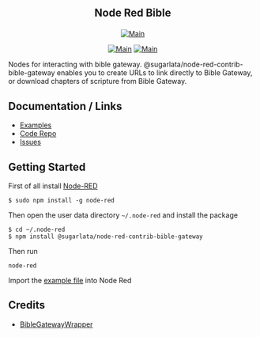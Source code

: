 ## <p align="center">Node Red Bible</p>
<p align="center"><a target="_blank" rel="noopener noreferrer" href="https://www.npmjs.com/package/@sugarlata/node-red-contrib-bible-gateway"><img src="https://img.shields.io/npm/v/@sugarlata/node-red-contrib-bible-gateway.svg" alt="Main" style="max-width: 100%;"></a></p>

<p align="center">
<a target="_blank" rel="noopener noreferrer" href="https://github.com/sugarlata/node-red-contrib-bible-gateway/tree/main"><img src="https://github.com/sugarlata/node-red-contrib-bible-gateway/actions/workflows/main-test.yml/badge.svg?branch=main" alt="Main" style="max-width: 100%;"></a>
<a target="_blank" rel="noopener noreferrer" href="https://github.com/sugarlata/node-red-contrib-bible-gateway/tree/develop"><img src="https://github.com/sugarlata/node-red-contrib-bible-gateway/actions/workflows/develop-test.yml/badge.svg?branch=develop" alt="Main" style="max-width: 100%;"></a>
</p>

Nodes for interacting with bible gateway. @sugarlata/node-red-contrib-bible-gateway enables you to create URLs to link directly to Bible Gateway, or download chapters of scripture from Bible Gateway.


## Documentation / Links

- [Examples](https://github.com/sugarlata/node-red-contrib-bible-gateway/tree/main/examples)
- [Code Repo](https://github.com/sugarlata/node-red-contrib-bible-gateway)
- [Issues](https://github.com/sugarlata/node-red-contrib-bible-gateway/issues)

## Getting Started

First of all install [Node-RED](http://nodered.org/docs/getting-started/installation)

```
$ sudo npm install -g node-red
```

Then open  the user data directory  `~/.node-red`  and install the package

```
$ cd ~/.node-red
$ npm install @sugarlata/node-red-contrib-bible-gateway
```

Then run

```
node-red
```

Import the [example file]() into Node Red

## Credits

- [BibleGatewayWrapper](https://github.com/azumbro/BibleGatewayWrapper)